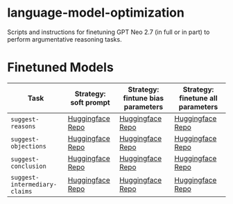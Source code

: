 # language-model-optimization

Scripts and instructions for finetuning GPT Neo 2.7 (in full or in part) to perform argumentative reasoning tasks.

# Finetuned Models

| Task | Strategy: soft prompt | Strategy: fintune bias parameters | Strategy: finetune all parameters |
| ---- | --------------------- | --------------------------------- | --------------------------------- |
| `suggest-reasons` | [Huggingface Repo]() | [Huggingface Repo]() | [Huggingface Repo]() |
| `suggest-objections` | [Huggingface Repo]() | [Huggingface Repo]() | [Huggingface Repo]() |
| `suggest-conclusion` | [Huggingface Repo]() | [Huggingface Repo]() | [Huggingface Repo]() |
| `suggest-intermediary-claims` | [Huggingface Repo]() | [Huggingface Repo]() | [Huggingface Repo]() |

